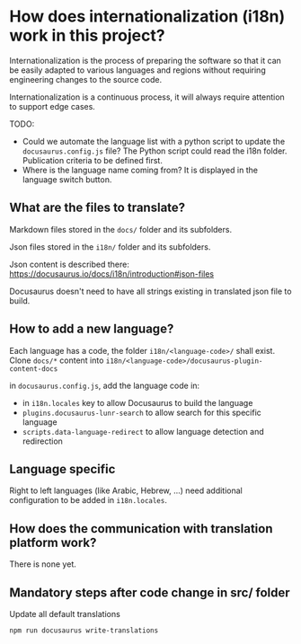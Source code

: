 # How does internationalization (i18n) work in this project?

Internationalization is the process of preparing the software so that it can be easily adapted to various languages and regions without requiring engineering changes to the source code.

Internationalization is a continuous process, it will always require attention to support edge cases.

TODO:

* Could we automate the language list with a python script to update the `docusaurus.config.js` file? The Python script could read the i18n folder. Publication criteria to be defined first.
* Where is the language name coming from? It is displayed in the language switch button.

## What are the files to translate?

Markdown files stored in the `docs/` folder and its subfolders.

Json files stored in the `i18n/` folder and its subfolders.

Json content is described there: https://docusaurus.io/docs/i18n/introduction#json-files

Docusaurus doesn't need to have all strings existing in translated json file to build.

## How to add a new language?

Each language has a code, the folder `i18n/<language-code>/` shall exist.
Clone `docs/*` content into `i18n/<language-code>/docusaurus-plugin-content-docs`

in `docusaurus.config.js`, add the language code in:
* in `i18n.locales` key to allow Docusaurus to build the language
* `plugins.docusaurus-lunr-search` to allow search for this specific language
* `scripts.data-language-redirect` to allow language detection and redirection

## Language specific

Right to left languages (like Arabic, Hebrew, ...) need additional configuration to be added in `i18n.locales`.

## How does the communication with translation platform work?

There is none yet.

## Mandatory steps after code change in src/ folder

Update all default translations

```bash
npm run docusaurus write-translations
```